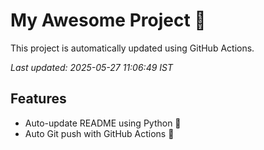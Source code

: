 # My Awesome Project 🚀

This project is automatically updated using GitHub Actions.

_Last updated: 2025-05-27 11:06:49 IST_

## Features
- Auto-update README using Python 🐍
- Auto Git push with GitHub Actions 🤖
